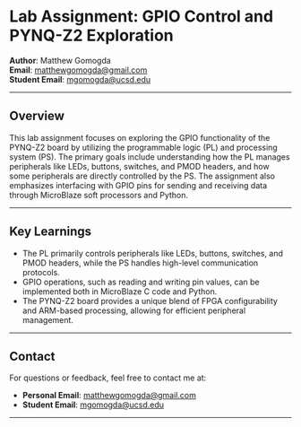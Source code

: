 # Lab Assignment: GPIO Control and PYNQ-Z2 Exploration

**Author**: Matthew Gomogda  
**Email**: matthewgomogda@gmail.com  
**Student Email**: mgomogda@ucsd.edu  

---

## Overview

This lab assignment focuses on exploring the GPIO functionality of the PYNQ-Z2 board by utilizing the programmable logic (PL) and processing system (PS). The primary goals include understanding how the PL manages peripherals like LEDs, buttons, switches, and PMOD headers, and how some peripherals are directly controlled by the PS. The assignment also emphasizes interfacing with GPIO pins for sending and receiving data through MicroBlaze soft processors and Python.

---

## Key Learnings

- The PL primarily controls peripherals like LEDs, buttons, switches, and PMOD headers, while the PS handles high-level communication protocols.
- GPIO operations, such as reading and writing pin values, can be implemented both in MicroBlaze C code and Python.
- The PYNQ-Z2 board provides a unique blend of FPGA configurability and ARM-based processing, allowing for efficient peripheral management.

---

## Contact
For questions or feedback, feel free to contact me at:

- **Personal Email**: [matthewgomogda@gmail.com](mailto:matthewgomogda@gmail.com)
- **Student Email**: [mgomogda@ucsd.edu](mailto:mgomogda@ucsd.edu)

---

